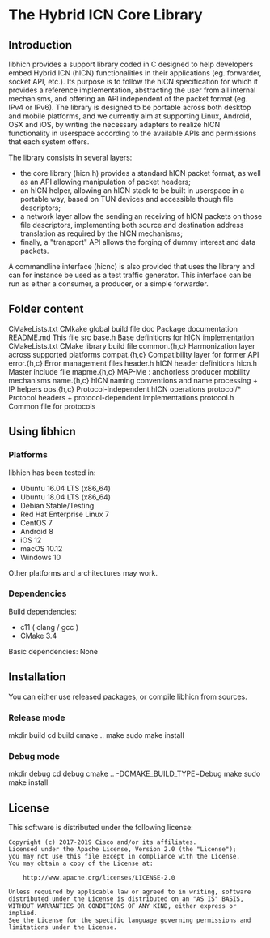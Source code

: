 
The Hybrid ICN Core Library
==============================

## Introduction

libhicn provides a support library coded in C designed to help developers embed
Hybrid ICN (hICN) functionalities in their applications (eg. forwarder, socket
API, etc.). Its purpose is to follow the hICN specification for which it
provides a reference implementation, abstracting the user from all internal
mechanisms, and offering an API independent of the packet format (eg. IPv4 or
IPv6). The library is designed to be portable across both desktop and
mobile platforms, and we currently aim at supporting Linux, Android, OSX and
iOS, by writing the necessary adapters to realize hICN functionality in
userspace according to the available APIs and permissions that each system
offers.

The library consists in several layers:
- the core library (hicn.h) provides a standard hICN packet format, as well as
an API allowing manipulation of packet headers;
- an hICN helper, allowing an hICN stack to be built in userspace in a portable
way, based on TUN devices and accessible though file descriptors;
- a network layer allow the sending an receiving of hICN packets on those file
descriptors, implementing both source and destination address translation as
required by the hICN mechanisms;
- finally, a "transport" API allows the forging of dummy interest and data
packets.

A commandline interface (hicnc) is also provided that uses the library and can
for instance be used as a test traffic generator. This interface can be run as
either a consumer, a producer, or a simple forwarder.

## Folder content

CMakeLists.txt          CMkake global build file
doc                     Package documentation
README.md               This file
src
    base.h		Base definitions for hICN implementation
    CMakeLists.txt      CMake library build file
    common.{h,c}	Harmonization layer across supported platforms
    compat.{h,c}	Compatibility layer for former API
    error.{h,c}		Error management files
    header.h		hICN header definitions
    hicn.h		Master include file
    mapme.{h,c}		MAP-Me : anchorless producer mobility mechanisms 
    name.{h,c}		hICN naming conventions and name processing + IP helpers
    ops.{h,c}		Protocol-independent hICN operations
    protocol/*		Protocol headers + protocol-dependent implementations
    protocol.h		Common file for protocols

## Using libhicn

### Platforms ###

libhicn has been tested in:

- Ubuntu 16.04 LTS (x86_64)
- Ubuntu 18.04 LTS (x86_64)
- Debian Stable/Testing
- Red Hat Enterprise Linux 7
- CentOS 7
- Android 8
- iOS 12
- macOS 10.12
- Windows 10

Other platforms and architectures may work.

### Dependencies

Build dependencies:

- c11 ( clang / gcc )
- CMake 3.4

Basic dependencies: None

## Installation

You can either use released packages, or compile libhicn from sources.

### Release mode

mkdir build
cd build
cmake ..
make
sudo make install

### Debug mode

mkdir debug
cd debug
cmake .. -DCMAKE_BUILD_TYPE=Debug
make
sudo make install

## License

This software is distributed under the following license:

```
Copyright (c) 2017-2019 Cisco and/or its affiliates.
Licensed under the Apache License, Version 2.0 (the "License");
you may not use this file except in compliance with the License.
You may obtain a copy of the License at:

    http://www.apache.org/licenses/LICENSE-2.0

Unless required by applicable law or agreed to in writing, software
distributed under the License is distributed on an "AS IS" BASIS,
WITHOUT WARRANTIES OR CONDITIONS OF ANY KIND, either express or implied.
See the License for the specific language governing permissions and
limitations under the License.
```
